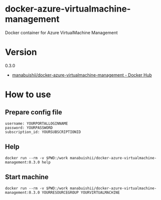 # docker-azure-virtualmachine-management
Docker container for Azure VirtualMachine Management

# Version

0.3.0

* [manabuishii/docker-azure-virtualmachine-management - Docker Hub](https://hub.docker.com/r/manabuishii/docker-azure-virtualmachine-management/)

# How to use

## Prepare config file

```
username: YOURPORTALLOGINNAME
password: YOURPASSWORD
subscription_id: YOURSUBSCRIPTIONID
```

## Help

```
docker run --rm -v $PWD:/work manabuishii/docker-azure-virtualmachine-management:0.3.0 help
```

## Start machine

```
docker run --rm -v $PWD:/work manabuishii/docker-azure-virtualmachine-management:0.3.0 YOURRESOURCEGROUP YOURVIRTUALMACHINE
```
